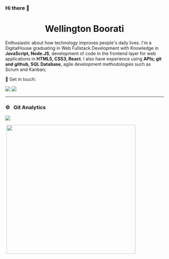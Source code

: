 ### Hi there 👋


<h1 align="center">Wellington Boorati</h1>

Enthusiastic about how technology improves people's daily lives. I'm a DigitalHouse graduating in Web Fullstack Development with Knowledge in <strong>JavaScript, Node.JS</strong>, development of code in the frontend layer for web applications in <strong>HTML5, CSS3, React</strong>. I also have experience using <strong>APIs; git and github, SQL Database</strong>, agile development methodologies such as Scrum and Kanban;


🤝 Get in touch: 

[<img src="https://img.shields.io/badge/linkedin-%230077B5.svg?&style=for-the-badge&logo=linkedin&logoColor=white" />](https://www.linkedin.com/in/wellingtonboorati/)
[<img src=" https://img.shields.io/badge/GitHub-100000?style=for-the-badge&logo=github&logoColor=white" />](https://github.com/wellboorati)
<hr>


### ⚙️ &nbsp; Git Analytics

<p><img align="center" src="https://github-readme-stats.vercel.app/api?username=wellboorati&theme=dark&show_icons=true" /></p>
<p>&nbsp;<img align="center" src="https://github-readme-stats.vercel.app/api/top-langs/?username=wellboorati&theme=dark&layout=compact" width="410" /></p>

